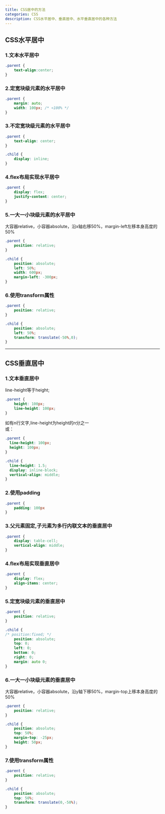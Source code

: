 ```yaml
---
title: CSS居中的方法
categories: CSS
description: CSS水平居中、垂直居中、水平垂直居中的各种方法
---
```


## CSS水平居中

### 1.文本水平居中

```css
.parent {
    text-align:center;
}
```

### 2.定宽块级元素的水平居中

```css
.parent {
    margin: auto;
    width: 100px; /* <100% */
}
```

<!-- more -->

### 3.不定宽块级元素的水平居中

```css
.parent {
    text-align: center;
}

.child {
    display: inline;
}
```

### 4.flex布局实现水平居中

```css
.parent {
    display: flex;
    justify-content: center;
}
```

### 5.一大一小块级元素的水平居中  
大容器relative，小容器absolute，沿x轴右移50%，margin-left左移本身高度的50%

```css
.parent {
    position: relative;
}

.child {
    position: absolute;
    left: 50%;
    width: 600px;
    margin-left: -300px;
}
```

### 6.使用transform属性

```css
.parent {
    position: relative;
}

.child {
    position: absolute;
    left: 50%;
    transform: translate(-50%,0);
}
```

---

## CSS垂直居中

### 1.文本垂直居中  
line-height等于height;

```css
.parent {
    height: 100px;
    line-height: 100px;
}
```

如有n行文字,line-height为height的n分之一  
或：
```css
.parent {
  line-height: 100px;
  height: 100px;
}

.child {
  line-height: 1.5;
  display: inline-block;
  vertical-align: middle;
}
```

### 2.使用padding

```css
.parent {
    padding: 100px
}
```

### 3.父元素固定,子元素为多行内联文本的垂直居中

```css
.parent {
    display: table-cell;
    vertical-align: middle;
}
```

### 4.flex布局实现垂直居中

```css
.parent {
    display: flex;
    align-items: center;
}
```

### 5.定宽块级元素的垂直居中

```css
.parent {
    position: relative;
}

.child {
/* position:fixed; */
    position: absolute;
    top: 0;
    left: 0;
    bottom: 0;
    right: 0;
    margin: auto 0;
}
```

### 6.一大一小块级元素的垂直居中  
大容器relative，小容器absolute，沿y轴下移50%，margin-top上移本身高度的50%

```css
.parent {
    position: relative;
}

.child {
    position: absolute;
    top: 50%;
    margin-top: -25px;
    height: 50px;
}
```

### 7.使用transform属性

```css
.parent {
    position: relative;
}

.child {
    position: absolute;
    top: 50%;
    transform: translate(0,-50%);
}
```